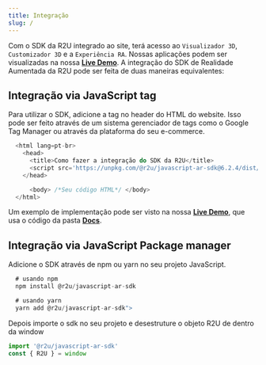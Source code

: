 ```yaml
---
title: Integração
slug: /
---
```


Com o SDK da R2U integrado ao site, terá acesso ao `Visualizador 3D`, ` Customizador 3D` e a `Experiência RA`. Nossas aplicações podem ser visualizadas na nossa **[Live Demo](https://r2u-io.github.io/documentation/)**.
A integração do SDK de Realidade Aumentada da R2U pode ser feita de duas maneiras equivalentes:

## Integração via JavaScript tag

Para utilizar o SDK, adicione a tag no header do HTML do website. Isso pode ser feito através de um sistema gerenciador de tags como o Google Tag Manager ou através da plataforma do seu e-commerce.

```typescript
  <html lang=pt-br>
    <head>
      <title>Como fazer a integração do SDK da R2U</title>
      <script src='https://unpkg.com/@r2u/javascript-ar-sdk@6.2.4/dist/index.js'></script>
    </head>

      <body> /*Seu código HTML*/ </body>
  </html>
```

Um exemplo de implementação pode ser visto na nossa **[Live Demo](https://r2u-io.github.io/documentation/)**, que usa o código da pasta **[Docs](https://github.com/r2u-io/documentation/tree/master/docs)**.

## Integração via JavaScript Package manager

Adicione o SDK através de npm ou yarn no seu projeto JavaScript.

```typescript
  # usando npm
  npm install @r2u/javascript-ar-sdk

  # usando yarn
  yarn add @r2u/javascript-ar-sdk">
```

Depois importe o sdk no seu projeto e desestruture o objeto R2U de dentro da window

```typescript
import '@r2u/javascript-ar-sdk'
const { R2U } = window
```
